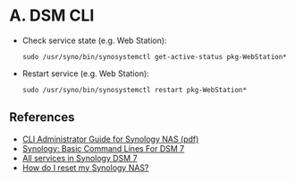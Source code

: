 # A. DSM CLI

- Check service state (e.g. Web Station):
  ```
  sudo /usr/syno/bin/synosystemctl get-active-status pkg-WebStation*
  ```
  
- Restart service (e.g. Web Station):
  ```
  sudo /usr/syno/bin/synosystemctl restart pkg-WebStation*
  ```

## References
- [CLI Administrator Guide for Synology NAS (pdf)](https://global.download.synology.com/download/Document/Software/DeveloperGuide/Firmware/DSM/All/enu/Synology_DiskStation_Administration_CLI_Guide.pdf)
- [Synology: Basic Command Lines For DSM 7](https://mariushosting.com/synology-basic-command-lines-for-dsm-7/)
- [All services in Synology DSM 7](https://www.mathiasirmer.com/all-services-in-synology-dsm-7-0/)
- [How do I reset my Synology NAS?](https://kb.synology.com/en-id/DSM/tutorial/How_to_reset_my_Synology_NAS_7)
